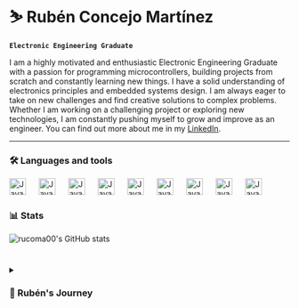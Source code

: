 
# ⛷ Rubén Concejo Martínez

**`Electronic Engineering Graduate`**

I am a highly motivated and enthusiastic Electronic Engineering Graduate with a passion for programming microcontrollers, building projects from scratch and constantly learning new things. I have a solid understanding of electronics principles and embedded systems design. I am always eager to take on new challenges and find creative solutions to complex problems. Whether I am working on a challenging project or exploring new technologies, I am constantly pushing myself to grow and improve as an engineer. You can find out more about me in my [LinkedIn](https://www.linkedin.com/in/ruben-concejo/).

---
### 🛠️ Languages and tools
<img align="left" alt="Java" width="30px" style="padding-right:20px;" src="https://cdn.jsdelivr.net/gh/devicons/devicon/icons/cplusplus/cplusplus-original.svg" />
<img align="left" alt="Java" width="30px" style="padding-right:20px;" src="https://cdn.jsdelivr.net/gh/devicons/devicon/icons/c/c-original.svg" />
<img align="left" alt="Java" width="30px" style="padding-right:20px;" src="https://cdn.jsdelivr.net/gh/devicons/devicon/icons/matlab/matlab-original.svg" />
<img align="left" alt="Java" width="30px" style="padding-right:20px;" src="https://cdn.jsdelivr.net/gh/devicons/devicon/icons/github/github-original.svg" />
<img align="left" alt="Java" width="30px" style="padding-right:20px;" src="https://cdn.jsdelivr.net/gh/devicons/devicon/icons/git/git-original.svg" />
<img align="left" alt="Java" width="30px" style="padding-right:20px;" src="https://cdn.jsdelivr.net/gh/devicons/devicon/icons/arduino/arduino-original-wordmark.svg" />
<img align="left" alt="Java" width="30px" style="padding-right:20px;" src="https://cdn.jsdelivr.net/gh/devicons/devicon/icons/latex/latex-original.svg" />
<img align="left" alt="Java" width="30px" style="padding-right:20px;" src="https://cdn.jsdelivr.net/gh/devicons/devicon/icons/qt/qt-original.svg" />
<img align="left" alt="Java" width="30px" style="padding-right:20px;" src="https://cdn.jsdelivr.net/gh/devicons/devicon/icons/vscode/vscode-original.svg" />

<br/>

#

### 📊 Stats
![rucoma00's GitHub stats](https://github-readme-stats.vercel.app/api?username=rucoma00&show_icons=true&theme=nightowl)

#

<details>
    <summary><h3>🚀 Rubén's Journey </h3></summary>
        I finished my studies in Electronic Engineering in late 2022. During that time, I tried to make the most out of every course, which helped me discover  my passion about prototyping and designing new devices capable of solving engineering problems. I also challenged myself by taking part in many university entrepeneur programs and contests archieving great succes in some of them. I try to stay constantly learning new skills and espanding my knowledge in all the different engineering disciplines.


<!--
**rucoma00/rucoma00** is a ✨ _special_ ✨ repository because its `README.md` (this file) appears on your GitHub profile.

Here are some ideas to get you started:

- 🔭 I’m currently working on ...
- 🌱 I’m currently learning ...
- 👯 I’m looking to collaborate on ...
- 🤔 I’m looking for help with ...
- 💬 Ask me about ...
- 📫 How to reach me: ...
- 😄 Pronouns: ...
- ⚡ Fun fact: ...
-->
